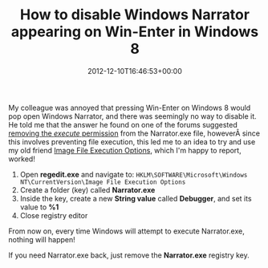 ﻿---
title: How to disable Windows Narrator appearing on Win-Enter in Windows 8
date: 2012-12-10T16:46:53+00:00
---
My colleague was annoyed that pressing Win-Enter on Windows 8 would pop open Windows Narrator, and there was seemingly no way to disable it. He told me that the answer he found on one of the forums suggested [removing the _execute_ permission](http://jake.ginnivan.net/diable-narrator-in-windows-8) from the Narrator.exe file, howeverÂ since this involves preventing file execution, this led me to an idea to try and use my old friend [Image File Execution Options](/2010/12/how-to-debug-a-process-that-is-crashing-on-startup/), which I'm happy to report, worked!

<!-- more -->

  1. Open **regedit.exe** and navigate to: `HKLM\SOFTWARE\Microsoft\Windows NT\CurrentVersion\Image File Execution Options`
  2. Create a folder (key) called **Narrator.exe**
  3. Inside the key, create a new **String value** called **Debugger**, and set its value to **%1**
  4. Close registry editor

From now on, every time Windows will attempt to execute Narrator.exe, nothing will happen!

If you need Narrator.exe back, just remove the **Narrator.exe** registry key.
